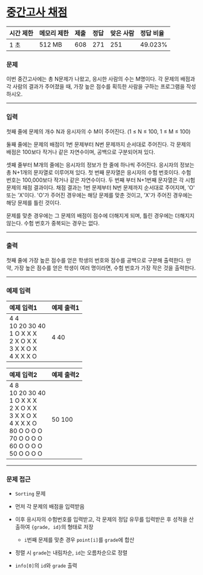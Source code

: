 # [중간고사 채점](https://www.acmicpc.net/problem/15702)

<div align = center>

| 시간 제한 | 메모리 제한 | 제출 | 정답 | 맞은 사람 | 정답 비율 |
| :-------- | :---------- | :--- | :--- | :-------- | :-------- |
| 1 초      | 512 MB      | 608  | 271  | 251       | 49.023%   |

</div>

### 문제

이번 중간고사에는 총 N문제가 나왔고, 응시한 사람의 수는 M명이다. 각 문제의 배점과 각 사람의 결과가 주어졌을 때, 가장 높은 점수를 획득한 사람을 구하는 프로그램을 작성하시오.

---

### 입력

첫째 줄에 문제의 개수 N과 응시자의 수 M이 주어진다. (1 ≤ N ≤ 100, 1 ≤ M ≤ 100)

둘째 줄에는 문제의 배점이 1번 문제부터 N번 문제까지 순서대로 주어진다. 각 문제의 배점은 100보다 작거나 같은 자연수이며, 공백으로 구분되어져 있다.

셋째 줄부터 M개의 줄에는 응시자의 정보가 한 줄에 하나씩 주어진다. 응시자의 정보는 총 N+1개의 문자열로 이루어져 있다. 첫 번째 문자열은 응시자의 수험 번호이다. 수험 번호는 100,000보다 작거나 같은 자연수이다. 두 번째 부터 N+1번째 문자열은 각 시험 문제의 채점 결과이다. 채점 결과는 1번 문제부터 N번 문제까지 순서대로 주어지며, 'O' 또는 'X'이다. 'O'가 주어진 경우에는 해당 문제를 맞춘 것이고, 'X'가 주어진 경우에는 해당 문제를 틀린 것이다.

문제를 맞춘 경우에는 그 문제의 배점이 점수에 더해지게 되며, 틀린 경우에는 더해지지 않는다. 수험 번호가 중복되는 경우는 없다.

---

### 출력

첫째 줄에 가장 높은 점수를 얻은 학생의 번호와 점수를 공백으로 구분해 출력한다. 만약, 가장 높은 점수를 얻은 학생이 여러 명이라면, 수험 번호가 가장 작은 것을 출력한다.

---

### 예제 입력

| 예제 입력1                                                                  | 예제 출력1 |
| :-------------------------------------------------------------------------- | :--------- |
| 4 4<br/>10 20 30 40<br/>1 O X X X<br/>2 X O X X<br/>3 X X O X<br/>4 X X X O | 4 40       |

| 예제 입력2                                                                                                                              | 예제 출력2 |
| :-------------------------------------------------------------------------------------------------------------------------------------- | :--------- |
| 4 8<br/>10 20 30 40<br/>1 O X X X<br/>2 X O X X<br/>3 X X O X<br/>4 X X X O<br/>80 O O O O<br/>70 O O O O<br/>60 O O O O<br/>50 O O O O | 50 100     |

---

### 문제 접근

  - `Sorting` 문제

  - 먼저 각 문제의 배점을 입력받음

  - 이후 응시자의 수험번호를 입력받고, 각 문제의 정답 유무를 입력받은 후 성적을 산출하여 `{grade, id}`의 형태로 저장

    - `i`번째 문제를 맞춘 경우 `point[i]`를 `grade`에 합산

  - 정렬 시 `grade`는 내림차순, `id`는 오름차순으로 정렬

  - `info[0]`의 `id`와 `grade` 출력